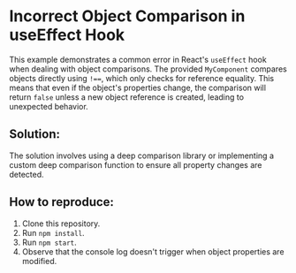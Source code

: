 # Incorrect Object Comparison in useEffect Hook

This example demonstrates a common error in React's `useEffect` hook when dealing with object comparisons.  The provided `MyComponent` compares objects directly using `!==`, which only checks for reference equality.  This means that even if the object's properties change, the comparison will return `false` unless a new object reference is created, leading to unexpected behavior.

## Solution:

The solution involves using a deep comparison library or implementing a custom deep comparison function to ensure all property changes are detected.

## How to reproduce:

1. Clone this repository.
2. Run `npm install`.
3. Run `npm start`.
4. Observe that the console log doesn't trigger when object properties are modified.